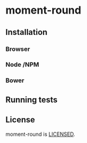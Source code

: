 # moment-round

## Installation

### Browser

### Node /NPM

### Bower

## Running tests

## License

moment-round is [LICENSED][license].

[license]: https://creativecommons.org/licenses/by-sa/3.0/us/